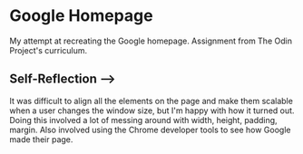# Google Homepage

My attempt at recreating the Google homepage. Assignment from The Odin Project's curriculum.

## Self-Reflection -->

It was difficult to align all the elements on the page and make them scalable when a user changes the window size, but I'm happy with how it turned out. Doing this involved a lot of messing around with width, height, padding, margin. Also involved using the Chrome developer tools to see how Google made their page.